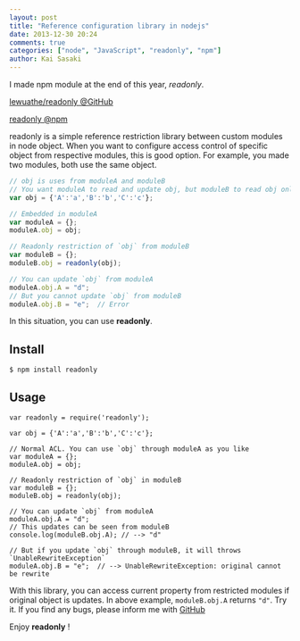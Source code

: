 ```yaml
---
layout: post
title: "Reference configuration library in nodejs"
date: 2013-12-30 20:24
comments: true
categories: ["node", "JavaScript", "readonly", "npm"]
author: Kai Sasaki
---
```


I made npm module at the end of this year, *readonly*.

[lewuathe/readonly @GitHub](https://github.com/Lewuathe/readonly)

[readonly @npm](https://npmjs.org/package/readonly)

readonly is a simple reference restriction library between custom modules in node object.
When you want to configure access control of specific object from respective modules, this is good option.
For example, you made two modules, both use the same object.

```js
// obj is uses from moduleA and moduleB
// You want moduleA to read and update obj, but moduleB to read obj only.
var obj = {'A':'a','B':'b','C':'c'};

// Embedded in moduleA
var moduleA = {};
moduleA.obj = obj;

// Readonly restriction of `obj` from moduleB
var moduleB = {};
moduleB.obj = readonly(obj);

// You can update `obj` from moduleA
moduleA.obj.A = "d";
// But you cannot update `obj` from moduleB
moduleA.obj.B = "e";  // Error
```

In this situation, you can use **readonly**.

## Install 

```
$ npm install readonly
```

## Usage

```
var readonly = require('readonly');

var obj = {'A':'a','B':'b','C':'c'};

// Normal ACL. You can use `obj` through moduleA as you like
var moduleA = {};
moduleA.obj = obj;

// Readonly restriction of `obj` in moduleB
var moduleB = {};
moduleB.obj = readonly(obj);

// You can update `obj` from moduleA
moduleA.obj.A = "d";
// This updates can be seen from moduleB
console.log(moduleB.obj.A); // --> "d"

// But if you update `obj` through moduleB, it will throws `UnableRewriteException`
moduleA.obj.B = "e";  // --> UnableRewriteException: original cannot be rewrite
```

With this library, you can access current property from restricted modules if original object is updates.
In above example, `moduleB.obj.A` returns `"d"`. Try it.
If you find any bugs, please inform me with [GitHub](https://github.com/Lewuathe/readonly/issues)


Enjoy **readonly** !







